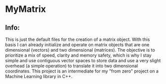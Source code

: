 # MyMatrix
## Info:
This is just the default files for the creation of a matrix object. With this basis I can already initialize and operate on matrix objects that are one dimensional (vectors) and two dimensional (matrices). The objective is to prioritize a mix of speed, clarity and memory safety, which is why I stay simple and use contiguous vector spaces to store data and use a very slight overhead (a simple operation) to translate it into two dimensional coordinates. This project is an intermediate for my "from zero" project on a Machine Learning library in C++.